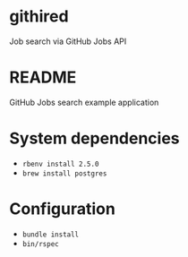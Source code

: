 # githired
Job search via GitHub Jobs API

# README

GitHub Jobs search example application

# System dependencies

* `rbenv install 2.5.0`
* `brew install postgres`

# Configuration

* `bundle install`
* `bin/rspec`
